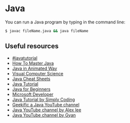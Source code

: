 # Java

You can run a Java program by typing in the command line:
<br>

```cmd
$ javac fileName.java && java fileName
```

## Useful resources

* [#javatutorial](https://www.youtube.com/hashtag/javatutorial)
* [How To Master Java](https://www.youtube.com/watch?v=TE3LyYW-AHQ)
* [Java in Animated Way](https://www.youtube.com/watch?v=Y-ubmaLsd5E&list=PLrKBFf87Cy9CHAyhX9l0rhktvg3pCG5R5)
* [Visual Computer Science](https://www.youtube.com/channel/UCHd1qamEkVSlTWkEqIqJbEQ)
* [Java Cheat Sheets](https://cheatography.com/tag/java/)
* [Java Tutorial](https://www.youtube.com/watch?v=i6AZdFxTK9I&list=PLEiEAq2VkUUI5_Z4vOtWE6AMcSrYbth1t)
* [Java for Beginners](https://www.youtube.com/playlist?list=PLlrxD0HtieHgX3ExVDMlKjdN8LJsks2CM)
* [Microsoft Developer](https://www.youtube.com/c/MicrosoftDeveloper)
* [Java Tutorial by Simply Coding](https://www.youtube.com/watch?v=4Rk_zDimf2s&list=PLWWFf_h_MQRrLX9ja6gMtIdMwUemkZlDy)
* [Geekific a Java YouTube channel](https://www.youtube.com/c/Geekific)
* [Java YouTube channel by Alex lee](https://www.youtube.com/c/AlexLeeYT)
* [Java YouTube channel by Gyan](https://www.youtube.com/c/mynameisGYAN)